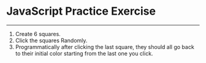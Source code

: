 # JavaScript Practice Exercise
---

1. Create 6 squares.
2. Click the squares Randomly.
3. Programmatically after clicking the last square, they should all go back to their initial color starting from the last one you click.